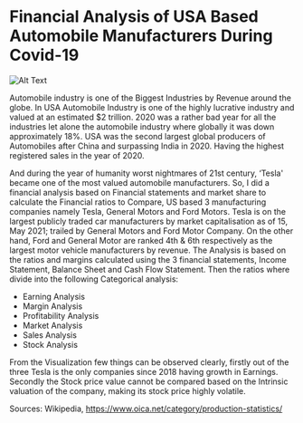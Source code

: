 <h1> Financial Analysis of USA Based  Automobile Manufacturers During Covid-19 </h1>

![Alt Text](https://github.com/rakshitratan/Financial-Analysis-of-USA-Based-Automobile-Manufacturers-During-Covid-19-/blob/main/Financial%20Analysis/GM%20Analysis.jpg)

Automobile industry is one of the Biggest Industries by Revenue around the globe. In USA Automobile Industry is one of the highly lucrative industry and valued at an estimated $2 trillion. 2020 was a rather bad year for all the industries let alone the automobile industry where globally it was down approximately 18%. USA was the second largest global producers of Automobiles after China and surpassing India in 2020. Having the highest registered sales in the year of 2020.

And during the year of humanity worst nightmares of 21st century, ‘Tesla' became one of the most valued automobile manufacturers. So, I did a financial analysis based on Financial statements and market share to calculate the Financial ratios to Compare, US based 3 manufacturing companies namely Tesla, General Motors and Ford Motors. Tesla is on the largest publicly traded car manufacturers by market capitalisation as of 15, May 2021; trailed by General Motors and Ford Motor Company. On the other hand, Ford and General Motor are ranked 4th & 6th respectively as the largest motor vehicle manufacturers by revenue.
The Analysis is based on the ratios and margins calculated using the 3 financial statements, Income Statement, Balance Sheet and Cash Flow Statement. Then the ratios where divide into the following Categorical analysis:
- Earning Analysis
- Margin Analysis
- Profitability Analysis
- Market Analysis
- Sales Analysis
- Stock Analysis

From the Visualization few things can be observed clearly, firstly out of the three Tesla is the only companies since 2018 having growth in Earnings. Secondly the Stock price value cannot be compared based on the Intrinsic valuation of the company, making its stock price highly volatile.




Sources: Wikipedia, https://www.oica.net/category/production-statistics/
